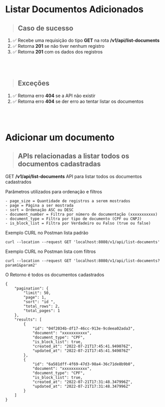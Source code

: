 # Listar Documentos Adicionados


> ## Caso de sucesso

1. ✅ Recebe uma requisição do tipo **GET** na rota **/v1/api/list-documents**
2. ✅ Retorna **201** se não tiver nenhum registro
3. ✅ Retorna **201** com os dados dos registros

</br>
</br>   

> ## Exceções

1. ✅ Retorna erro **404** se a API não existir
2. ✅ Retorna erro **404** se der erro ao tentar listar os documentos

</br>
</br>   

# Adicionar um documento

> ## APIs relacionadas a listar todos os documentos cadastradas

GET **/v1/api/list-documents** API para listar todos os documentos cadastrados

Parâmetros utilizados para ordenação e filtros

    - page_size = Quantidade de registros a serem mostrados
    - page = Página a ser mostrada
    - sort = Ordenação ASC ou DESC
    - document_number = Filtra por número de documentação (xxxxxxxxxxx)
    - document_type = Filtra por tipo de documento (CPF ou CNPJ)
    - is_block_list = Filtra por Verdadeiro ou Falso (true ou false)

Exemplo CURL no Postman lista padrão

```
curl --location --request GET 'localhost:8080/v1/api/list-documents'
```

Exemplo CURL no Postman lista com filtros

```
curl --location --request GET 'localhost:8080/v1/api/list-documents?param1&param2'
```

O Retorno é todos os documentos cadastrados

```
{
    "pagination": {
        "limit": 50,
        "page": 1,
        "sort": "id ",
        "total_rows": 2,
        "total_pages": 1
    },
    "results": [
        {
            "id": "04f2034b-df17-46cc-913e-9cdeea02ada3",
            "document": "xxxxxxxxxxx",
            "document_type": "CPF",
            "is_block_list": true,
            "created_at": "2022-07-21T17:45:41.949076Z",
            "updated_at": "2022-07-21T17:45:41.949076Z"
        },
        {
            "id": "6a581dff-4f69-47d3-98a4-36c71de8b9b0",
            "document": "xxxxxxxxxxx",
            "document_type": "CPF",
            "is_block_list": true,
            "created_at": "2022-07-21T17:31:48.347996Z",
            "updated_at": "2022-07-21T17:31:48.347996Z"
        }
    ]
}

```